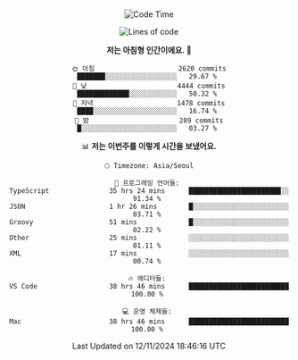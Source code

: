 <div align="center">

<br />

 <!--START_SECTION:waka-->
![Code Time](http://img.shields.io/badge/Code%20Time-3%2C552%20hrs%2018%20mins-blue)

![Lines of code](https://img.shields.io/badge/%EC%A0%80%EB%8A%94%20%EC%97%AC%ED%83%9C%EA%B9%8C%EC%A7%80%20-4.5%20million%20%EC%A4%84%EC%9D%98%20%EC%BD%94%EB%93%9C%EB%A5%BC%20%EC%9E%91%EC%84%B1%ED%96%88%EC%96%B4%EC%9A%94.-blue)

**저는 아침형 인간이에요. 🐤** 

```text
🌞 아침                     2620 commits        ███████░░░░░░░░░░░░░░░░░░   29.67 % 
🌆 낮　                     4444 commits        █████████████░░░░░░░░░░░░   50.32 % 
🌃 저녁                     1478 commits        ████░░░░░░░░░░░░░░░░░░░░░   16.74 % 
🌙 밤　                     289 commits         █░░░░░░░░░░░░░░░░░░░░░░░░   03.27 % 
```


📊 **저는 이번주를 이렇게 시간을 보냈어요.** 

```text
🕑︎ Timezone: Asia/Seoul

💬 프로그래밍 언어들: 
TypeScript               35 hrs 24 mins      ███████████████████████░░   91.34 % 
JSON                     1 hr 26 mins        █░░░░░░░░░░░░░░░░░░░░░░░░   03.71 % 
Groovy                   51 mins             █░░░░░░░░░░░░░░░░░░░░░░░░   02.22 % 
Other                    25 mins             ░░░░░░░░░░░░░░░░░░░░░░░░░   01.11 % 
XML                      17 mins             ░░░░░░░░░░░░░░░░░░░░░░░░░   00.74 % 

🔥 에디터들: 
VS Code                  38 hrs 46 mins      █████████████████████████   100.00 % 

💻 운영 체제들: 
Mac                      38 hrs 46 mins      █████████████████████████   100.00 % 
```


 Last Updated on 12/11/2024 18:46:16 UTC
<!--END_SECTION:waka-->

</div>

